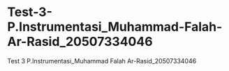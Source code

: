 # Test-3-P.Instrumentasi_Muhammad-Falah-Ar-Rasid_20507334046
Test 3 P.Instrumentasi_Muhammad Falah Ar-Rasid_20507334046
